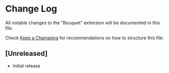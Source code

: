 # Change Log

All notable changes to the "Bouquet" extension will be documented in this file.

Check [Keep a Changelog](http://keepachangelog.com/) for recommendations on how to structure this file.

## [Unreleased]

- Initial release
